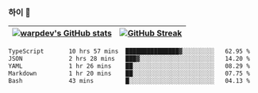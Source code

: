 
### 하이 👋
[![warpdev's GitHub stats](https://github-readme-stats.vercel.app/api?username=warpdev&show_icons=true&theme=vue-dark)](#) |[![GitHub Streak](https://github-readme-streak-stats.herokuapp.com/?user=warpdev&theme=dark)](#)
--- | --- |
<!--START_SECTION:waka-->

```txt
TypeScript       10 hrs 57 mins  ███████████████▓░░░░░░░░░   62.95 %
JSON             2 hrs 28 mins   ███▓░░░░░░░░░░░░░░░░░░░░░   14.20 %
YAML             1 hr 26 mins    ██░░░░░░░░░░░░░░░░░░░░░░░   08.29 %
Markdown         1 hr 20 mins    ██░░░░░░░░░░░░░░░░░░░░░░░   07.75 %
Bash             43 mins         █░░░░░░░░░░░░░░░░░░░░░░░░   04.13 %
```

<!--END_SECTION:waka-->

<!--
**warpdev/warpdev** is a ✨ _special_ ✨ repository because its `README.md` (this file) appears on your GitHub profile.

Here are some ideas to get you started:

- 🔭 I’m currently working on ...
- 🌱 I’m currently learning ...
- 👯 I’m looking to collaborate on ...
- 🤔 I’m looking for help with ...
- 💬 Ask me about ...
- 📫 How to reach me: ...
- 😄 Pronouns: ...
- ⚡ Fun fact: ...
-->
